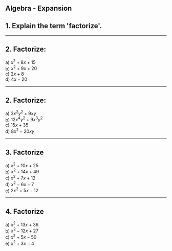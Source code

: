## Algebra - Expansion

## 1. Explain the term 'factorize'.  

---
## 2. **Factorize**:  
a) $x^2 + 8x + 15$    
b) $x^2 + 9x + 20$     
c) $2x + 8$     
d) $4x - 20$     


---
## 2. **Factorize**:  
a) $3x^2y^2 + 9xy$    
b) $12x^4y^2 + 9x^3y^2$    
c) $15x + 35$    
d) $8x^2 - 20xy$    

---

## 3. Factorize 

a) $x^2 + 10x + 25$      
b) $x^2 + 14x + 49$     
c) $x^2 + 7x + 12$    
d) $x^2 - 6x - 7$      
e) $2x^2 + 5x - 12$    

---
## 4. Factorize 

a) $x^2 + 13x + 36$      
b) $x^2 - 12x + 27$      
c) $x^2 + 5x - 50$      
e) $x^2 + 3x - 4$      




